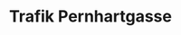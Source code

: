 ---
title: "Trafik Pernhartgasse"
url: /klagenfurt-am-woerthersee/trafik-pernhartgasse/
shop: Kiosk
---